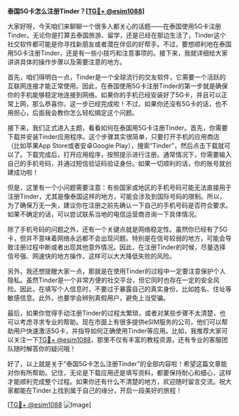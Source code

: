 **泰国5G卡怎么注册Tinder？[[TG💪+ @esim1088](https://t.me/s/esim1088)]**

大家好呀，今天咱们来聊聊一个很多人都关心的话题——在泰国使用5G卡注册Tinder。无论你是打算去泰国旅游、留学，还是已经在那边生活了，Tinder这个社交软件都可能是你寻找新朋友或者潜在伴侣的好帮手。不过，要想顺利地在泰国用5G卡注册Tinder，还是有一些小技巧和注意事项的。接下来，我就详细给大家讲讲具体的操作步骤以及需要注意的地方。

首先，咱们得明白一点，Tinder是一个全球流行的交友软件，它需要一个活跃的互联网连接才能正常使用。因此，在泰国使用5G卡注册Tinder的第一步就是确保你的手机能够稳定地连接到网络。如果你的手机已经安装好了5G卡，并且可以正常上网，那么恭喜你，这一步已经完成啦！不过，如果你还没有5G卡的话，也不用担心，后面我会教你怎么轻松搞定这个问题。

接下来，我们正式进入主题，看看如何在泰国用5G卡注册Tinder。首先，你需要下载并安装Tinder应用程序。这个步骤其实很简单，只要打开手机的应用商店（比如苹果App Store或者安卓Google Play），搜索“Tinder”，然后点击下载就可以了。下载完成后，打开应用程序，按照提示进行注册。通常情况下，你需要输入自己的手机号码，并通过短信验证码验证身份。如果一切顺利的话，你的账号就创建成功啦！

但是，这里有一个小问题需要注意：有些国家或地区的手机号码可能无法直接用于注册Tinder，尤其是像泰国这样的地方，可能会涉及到国际号码的限制。所以，为了确保万无一失，建议你在注册之前先确认一下自己的手机号码是否符合要求。如果不确定的话，可以尝试联系当地的电信运营商咨询一下具体情况。

除了手机号码的问题之外，还有一个关键点就是网络稳定性。虽然你已经有了5G卡，但并不意味着网络永远都不会出现问题。特别是在信号较弱的地方，可能会导致注册过程中断或者出现其他意外情况。因此，在注册Tinder的时候，尽量选择信号强、网速快的地方操作，这样可以大大降低失败的风险。

另外，我还想提醒大家一点，那就是在使用Tinder的过程中一定要注意保护个人隐私。虽然Tinder是一个非常方便的社交平台，但它同时也存在一定的安全风险。因此，在填写个人信息时，不要过于暴露自己的真实身份，比如姓名、住址等敏感信息。此外，也要学会辨别真假用户，避免上当受骗。

最后，如果你觉得手动注册Tinder的过程太繁琐，或者对某些步骤不太清楚，也可以考虑寻求专业的帮助。现在市面上有很多提供eSIM服务的公司，他们可以帮助用户快速激活5G卡，并指导如何正确使用Tinder等应用。比如，我推荐大家可以关注一下[TG💪+ @esim1088](https://t.me/s/esim1088)，那里不仅有丰富的教程资源，还有专业的客服团队随时解答你的疑问哦！

好了，以上就是关于“泰国5G卡怎么注册Tinder”的全部内容啦！希望这篇文章能对你有所帮助。记住，无论是下载应用还是填写资料，都要保持耐心和细心，这样才能顺利完成整个过程。如果你还有什么不清楚的地方，欢迎随时留言交流。祝大家都能在Tinder上找到属于自己的缘分，开启一段美好的旅程！

[[TG💪+ @esim1088](https://t.me/s/esim1088) ![Image](https://i.postimg.cc/4NQfJmqS/Snipaste-2025-05-13-00-14-12.png)]